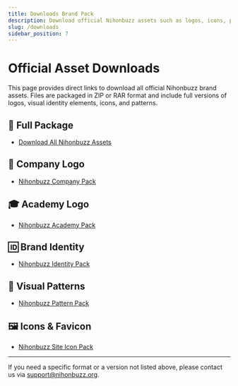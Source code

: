 ```yaml
---
title: Downloads Brand Pack
description: Download official Nihonbuzz assets such as logos, icons, patterns, and full brand identity packs.
slug: /downloads
sidebar_position: 7
---
```


# Official Asset Downloads

This page provides direct links to download all official Nihonbuzz brand assets. Files are packaged in ZIP or RAR format and include full versions of logos, visual identity elements, icons, and patterns.

## 🎒 Full Package

- [Download All Nihonbuzz Assets](/static/assets/Brand-Pack/Nihonbuzz-Brand-Guideline-All-Pack.zip)

## 🏢 Company Logo

- [Nihonbuzz Company Pack](/static/assets/Brand-Pack/Nihonbuzz-Company-Pack.zip)

## 🎓 Academy Logo

- [Nihonbuzz Academy Pack](/static/assets/Brand-Pack/Nihonbuzz-Academy-Pack.zip)

## 🆔 Brand Identity

- [Nihonbuzz Identity Pack](/static/assets/Brand-Pack/Nihonbuzz-Identity-Pack.zip)

## 🧩 Visual Patterns

- [Nihonbuzz Pattern Pack](/static/assets/Brand-Pack/Nihonbuzz-Pattern-Pack.zip)

## 🖼️ Icons & Favicon

- [Nihonbuzz Site Icon Pack](/static/assets/Brand-Pack/Nihonbuzz-Site-Icon-Pack.rar)

---

If you need a specific format or a version not listed above, please contact us via [support@nihonbuzz.org](/hubungi-kami).
